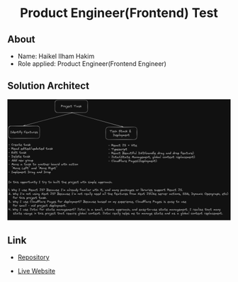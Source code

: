 <div align="center">
  <h1>Product Engineer(Frontend) Test</h1>
</div>

## About

- Name: Haikel Ilham Hakim
- Role applied: Product Engineer(Frontend Engineer)

## Solution Architect

![solution architect](/public/docs/solution-architect.png)

## Link

- [Repository](https://github.com/haikelz/product-engineer-frontend-test)

- [Live Website](https://product-engineer-frontend-test.pages.dev/v1)
